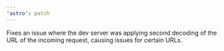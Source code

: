```yaml
---
'astro': patch
---
```


Fixes an issue where the dev server was applying second decoding of the URL of the incoming request, causing issues for certain URLs.
